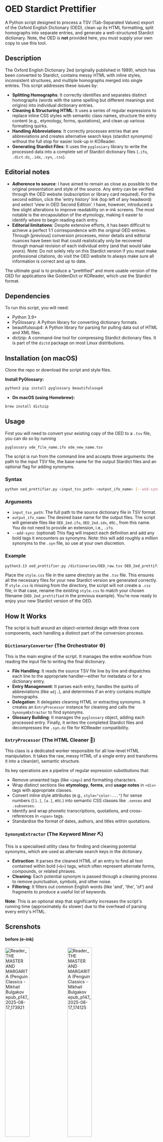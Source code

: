 # OED Stardict Prettifier

A Python script designed to process a TSV (Tab-Separated Values) export of the Oxford English Dictionary (OED), clean up its HTML formatting, split homographs into separate entries, and generate a well-structured Stardict dictionary. Note, the OED is **not** provided here, you must supply your own copy to use this tool.

## Description

The Oxford English Dictionary 2ed (originally published in 1989), which has been converted to Stardict, contains messy HTML with inline styles, inconsistent structures, and multiple homographs merged into single entries. This script addresses these issues by:

* **Splitting Homographs**: It correctly identifies and separates distinct homographs (words with the same spelling but different meanings and origins) into individual dictionary entries.
* **Cleaning & Structuring HTML**: It uses a series of regular expressions to replace inline CSS styles with semantic class names, structure the entry content (e.g., etymology, forms, quotations), and clean up various formatting quirks.
* **Handling Abbreviations**: It correctly processes entries that are abbreviations and creates alternative search keys (stardict synonyms) without the full stop for easier look-up in KOReader.
* **Generating Stardict Files**: It uses the `pyglossary` library to write the processed data into a complete set of Stardict dictionary files (`.ifo`, `.dict.dz`, `.idx`, `.syn`, `.css`).

## Editorial notes

* **Adherence to source**: I have aimed to remain as close as possible to the original presentation and style of the source. Any entry can be verified through the OED website (subscription or library card required). For the second edition, click the 'entry history' link (top left of any headword) and select ‘view in OED Second Edition’. I have, however, introduced a few slight alterations to improve readability on e-ink screens. The most notable is the encapsulation of the etymology, making it easier to identify where to begin reading each entry.
* **Editorial limitations**: Despite extensive efforts, it has been difficult to achieve a perfect 1:1 correspondence with the original OED entries. Through [previous] conversion processes, minor details and editorial nuances have been lost that could realistically only be recovered through manual revision of each individual entry (and that would take _years_). Note: Do not solely rely on this Stardict version if you must make professional citations, do visit the OED website to always make sure all information is correct and up to date.

The ultimate goal is to produce a "prettified" and more usable version of the OED for applications like GoldenDict or KOReader, which use the Stardict format.

## Dependencies

To run this script, you will need:

* Python 3.9+
* PyGlossary: A Python library for converting dictionary formats.
* beautifulsoup4: A Python library for parsing for pulling data out of HTML and XML files.
* dictzip: A command-line tool for compressing Stardict dictionary files. It is part of the `dictd` package on most Linux distributions.

## Installation (on macOS)

Clone the repo or download the script and style files.

**Install PyGlossary:**
```bash
python3 pip install pyglossary beautifulsoup4
```

* **On macOS (using Homebrew):**
```bash
brew install dictzip
```

## Usage

First you will need to convert your existing copy of the OED to a `.tsv` file, you can do so by running

```
pyglossary ode_file_name.ifo ode_new_name.tsv
```

The script is run from the command line and accepts three arguments: the path to the input TSV file, the base name for the output Stardict files and an optional flag for adding synonyms.

### Syntax

```bash
python oed_prettifier.py <input_tsv_path> <output_ifo_name> [--add-syns]
```

### Arguments

* `input_tsv_path`: The full path to the source dictionary file in TSV format.
* `output_ifo_name`: The desired base name for the output files. The script will generate files like `OED_2ed.ifo`, `OED_2ed.idx`, etc., from this name. You do not need to provide an extension, i.e., `.ifo`.
* `--add-syns`: (optional) This flag will inspect each definition and add any bold tags it encounters as synonyms. Note: this will add roughly a million synonyms to the `.syn` file, so use at your own discretion.

### Example

```bash
python3.13 oed_prettifier.py /dictionaries/OED_raw.tsv OED_2ed_prettified
```

Place the `style.css` file in the same directory as the `.tsv` file. This ensures all the necessary files for your new Stardict version are generated correctly. If `style.css` is missing from the directory, the script will not create a `.css` file; in that case, rename the existing `style.css` to match your chosen filename (`OED_2ed_prettified` in the previous example). You’re now ready to enjoy your new Stardict version of the OED.

## How It Works

The script is built around an object-oriented design with three core components, each handling a distinct part of the conversion process.

### `DictionaryConverter` (The Orchestrator ⚙️)

This is the main engine of the script. It manages the entire workflow from reading the input file to writing the final dictionary.

* **File Handling**: It reads the source TSV file line by line and dispatches each line to the appropriate handler—either for metadata or for a dictionary entry.
* **Entry Management**: It parses each entry, handles the quirks of abbreviations (like `adj.`), and determines if an entry contains multiple homographs.
* **Delegation**: It delegates cleaning HTML or extracting synonyms. It creates an `EntryProcessor` instance for cleaning and calls the `SynonymExtractor` to find synonyms.
* **Glossary Building**: It manages the `pyglossary` object, adding each processed entry. Finally, it writes the completed Stardict files and decompresses the `.syn.dz` file for KOReader compatibility.

### `EntryProcessor` (The HTML Cleaner 🧹)

This class is a dedicated worker responsible for all low-level HTML manipulation. It takes the raw, messy HTML of a single entry and transforms it into a clean(er), semantic structure.

Its key operations are a pipeline of regular expression substitutions that:
* Remove unwanted tags (like `<img>`) and formatting characters.
* Wrap distinct sections like **etymology**, **forms**, and **usage notes** in `<div>` tags with appropriate classes.
* Convert inline style attributes (e.g., `style="color:..."`) for sense numbers (`[1.]`, `[a.]`, etc.) into semantic CSS classes like `.senses` and `.subsenses`.
* Identify and wrap phonetic transcriptions, quotations, and cross-references in `<span>` tags.
* Standardise the format of dates, authors, and titles within quotations.

### `SynonymExtractor` (The Keyword Miner ⛏️)

This is a specialised utility class for finding and cleaning potential synonyms, which are used as alternate search keys in the dictionary.

* **Extraction**: It parses the cleaned HTML of an entry to find all text contained within bold (`<b>`) tags, which often represent alternate forms, compounds, or related phrases.
* **Cleaning**: Each potential synonym is passed through a cleaning process to remove punctuation, symbols, and other noise.
* **Filtering**: It filters out common English words (like 'and', 'the', 'of') and fragments to produce a useful list of keywords.

**Note**: This is an optional step that significantly increases the script's running time (approximately 4x slower) due to the overhead of parsing every entry's HTML.


## Screnshots

#### before (e-ink)
<img width=40% alt="Reader_THE MASTER AND MARGARITA (Penguin Classics - Mikhail Bulgakov epub_p147_2025-08-17_173921" src="https://github.com/user-attachments/assets/179e676c-2958-4fd6-a10d-b06482d23312" />
<img width=40% alt="Reader_THE MASTER AND MARGARITA (Penguin Classics - Mikhail Bulgakov epub_p147_2025-08-17_174125" src="https://github.com/user-attachments/assets/a0a8eae5-3da7-4d0b-abf3-49ef2088cced" />

#### after (e-ink)
<img width=40% alt="Reader_THE MASTER AND MARGARITA (Penguin Classics - Mikhail Bulgakov epub_p147_2025-08-17_173932" src="https://github.com/user-attachments/assets/9318559d-f48f-4bd5-b8a5-aa6d8c9f1a9c" />
<img width=40% alt="Reader_THE MASTER AND MARGARITA (Penguin Classics - Mikhail Bulgakov epub_p147_2025-08-17_174115" src="https://github.com/user-attachments/assets/7cae28c0-4a17-449a-ab15-93acc4c89aef" />

#### after (colour - homographs)
<img width=40% alt="Reader_herman-melville_moby-dick epub_p41_2025-08-18_005138" src="https://github.com/user-attachments/assets/54080a17-4543-4e59-94f8-a004311c463a" />
<img width=40% alt="Reader_herman-melville_moby-dick epub_p41_2025-08-18_005051" src="https://github.com/user-attachments/assets/9bd50a9e-f59f-4eec-a21d-7f2dc49a9046" />

